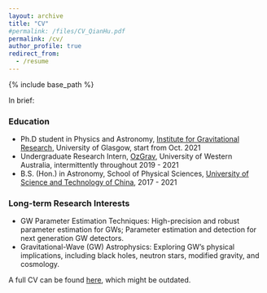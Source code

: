 ```yaml
---
layout: archive
title: "CV"
#permalink: /files/CV_QianHu.pdf
permalink: /cv/
author_profile: true
redirect_from:
  - /resume
---
```


{% include base_path %}

In brief: 

### Education

* Ph.D student in Physics and Astronomy, [Institute for Gravitational Research](http://www.physics.gla.ac.uk/igr/index.php), University of Glasgow, start from Oct. 2021
* Undergraduate Research Intern, [OzGrav](https://www.gravity.uwa.edu.au), University of Western Australia, intermittently throughout 2019 - 2021
* B.S. (Hon.) in Astronomy, School of Physical Sciences, [University of Science and Technology of China](http://en.ustc.edu.cn), 2017 - 2021

### Long-term Research Interests

* GW Parameter Estimation Techniques: High-precision and robust parameter estimation for GWs; Parameter estimation and detection for next generation GW detectors.
* Gravitational-Wave (GW) Astrophysics: Exploring GW’s physical implications, including black holes, neutron stars, modified gravity, and cosmology.

A full CV can be found [here](../files/CV_QianHu.pdf), which might be outdated.

